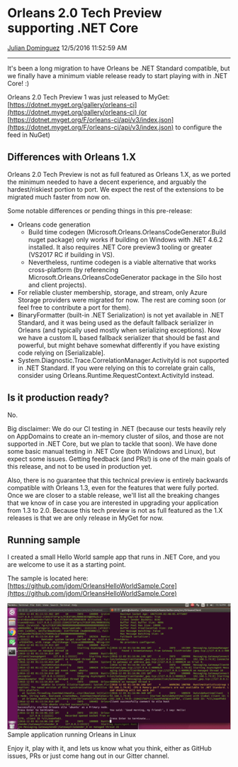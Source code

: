 Orleans 2.0 Tech Preview supporting .NET Core
=============================================

[Julian Dominguez](https://github.com/jdom)
12/5/2016 11:52:59 AM

* * * * *

It's been a long migration to have Orleans be .NET Standard compatible, but we finally have a minimum viable release ready to start playing with in .NET Core! :)

Orleans 2.0 Tech Preview 1 was just released to MyGet:
[https://dotnet.myget.org/gallery/orleans-ci](https://dotnet.myget.org/gallery/orleans-ci) (or
[https://dotnet.myget.org/F/orleans-ci/api/v3/index.json](https://dotnet.myget.org/F/orleans-ci/api/v3/index.json)
to configure the feed in NuGet)

Differences with Orleans 1.X
----------------------------

Orleans 2.0 Tech Preview is not as full featured as Orleans 1.X, as we ported the minimum needed to have a decent experience, and arguably the hardest/riskiest portion to port. We expect the rest of the extensions to be migrated much faster from now on.

Some notable differences or pending things in this pre-release:

- Orleans code generation
  - Build time codegen (Microsoft.Orleans.OrleansCodeGenerator.Build nuget package) only works if building on Windows with .NET 4.6.2 installed.
It also requires .NET Core preview3 tooling or greater (VS2017 RC if building in VS).
  - Nevertheless, runtime codegen is a viable alternative that works cross-platform (by referencing Microsoft.Orleans.OrleansCodeGenerator package in the Silo host and client projects).
- For reliable cluster membership, storage, and stream, only Azure Storage providers were migrated for now.
The rest are coming soon (or feel free to contribute a port for them).
- BinaryFormatter (built-in .NET Serialization) is not yet available in .NET Standard, and it was being used as the default fallback serializer in Orleans (and typically used mostly when serializing exceptions).
Now we have a custom IL based fallback serializer that should be fast and powerful, but might behave somewhat differently if you have existing code relying on [Serializable].
- System.Diagnostic.Trace.CorrelationManager.ActivityId is not supported in .NET Standard.
If you were relying on this to correlate grain calls, consider using Orleans.Runtime.RequestContext.ActivityId instead.

Is it production ready?
-----------------------

No.

Big disclaimer: We do our CI testing in .NET (because our tests heavily rely on AppDomains to create an in-memory cluster of silos, and those are not supported in .NET Core, but we plan to tackle that soon).
We have done some basic manual testing in .NET Core (both Windows and Linux), but expect some issues. Getting feedback (and PRs!) is one of the main goals of this release, and not to be used in production yet.

Also, there is no guarantee that this technical preview is entirely backwards compatible with Orleans 1.3, even for the features that were fully ported.
Once we are closer to a stable release, we'll list all the breaking changes that we know of in case you are interested in upgrading your application from 1.3 to 2.0.
Because this tech preview is not as full featured as the 1.X releases is that we are only release in MyGet for now.

Running sample
--------------

I created a small Hello World sample app that runs in .NET Core, and you are welcome to use it as a starting point.

The sample is located here:
[https://github.com/jdom/OrleansHelloWorldSample.Core](https://github.com/jdom/OrleansHelloWorldSample.Core)

![Sample application running Orleans in Linux](media/2016/12/linux-orleans-small-1024x576.png)
Sample application running Orleans in Linux

Enjoy it, play with it, and lets us know what you think, either as
GitHub issues, PRs or just come hang out in our Gitter channel.
